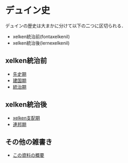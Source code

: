 # デュイン史
デュインの歴史は大まかに分けて以下の二つに区切られる．
- xelken統治前(fontaxelkenil)
- xelken統治後(lernexelkenil)

## xelken統治前
- [先史期](./000.md)
- [建国期](./001.md)
- [統治期](./002.md)

## xelken統治後
- [xelken支配期](./003.md)
- [連邦期](./004.md)

## その他の雑書き
- [この資料の概要](./info.md)